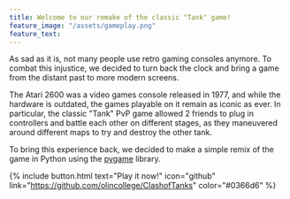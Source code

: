 ```yaml
---
title: Welcome to our remake of the classic "Tank" game!
feature_image: "/assets/gameplay.png"
feature_text:
---
```


As sad as it is, not many people use retro gaming consoles anymore. To combat this injustice, we decided to turn back the clock and bring a game from the distant past to more modern screens.

The Atari 2600 was a video games console released in 1977, and while the hardware is outdated, the games playable on it remain as iconic as ever. In particular, the classic "Tank" PvP game allowed 2 friends to plug in controllers and battle each other on different stages, as they maneuvered around different maps to try and destroy the other tank.

To bring this experience back, we decided to make a simple remix of the game in Python using the [pygame](https://www.pygame.org/news) library.

{% include button.html text="Play it now!" icon="github" link="https://github.com/olincollege/ClashofTanks" color="#0366d6" %}

